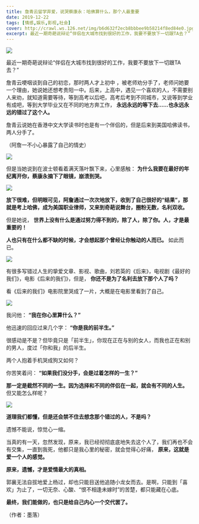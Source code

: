 ```yaml
---
title: 詹青云留学弃爱，说哭蔡康永：哈佛算什么，那个人最重要
date: 2019-12-22
tags: [情感,娱乐,影视,社会]
cover: http://crawl.ws.126.net/img/b6d632f2ecb8bbbee9b58214f8ed84e0.jpg
excerpt: 最近一期奇葩说辩论“伴侣在大城市找到很好的工作，我要不要放下一切跟TA去？”  詹青云哽咽
---
```

![](http://crawl.ws.126.net/img/b6d632f2ecb8bbbee9b58214f8ed84e0.jpg)  

最近一期奇葩说辩论“伴侣在大城市找到很好的工作，我要不要放下一切跟TA去？”  

詹青云哽咽谈到自己的初恋，那时两人才上初中
，被老师劝分手了，老师问她要一个理由，她说她还想考贵阳一中。后来，上高中，遇见一个喜欢的人，不需要别人来劝，就知道需要等待，等到高考以后吧，高考后考到不同城市，又说等到学业有成吧，等到大学毕业又在不同的地方奔工作，
**永远永远的等下去……也永远永远的错过了这个人。**

詹青云说她在香港中文大学读书时也是有一个伴侣的，但是后来到美国哈佛读书，两人分手了。

（阿詹一不小心暴露了自己的情史）

![](http://crawl.ws.126.net/img/a47d6fe1903c63a6d4c32cc0ddfb97e2.jpg)  

但是当她说到在波士顿看着满天落叶飘下来，心里感触： **为什么我要在最好的年纪离开你，蔡康永摘下了眼镜，崩溃到哭。**

![](http://crawl.ws.126.net/img/e33e029cf3cd8baeabc32f9adecf0038.jpg)  

**放下很难，但明眼可见，阿詹通过一次次地放下，收到了自己很好的“结果”，那就是考上哈佛，成为美国职业律师，又来到奇葩说舞台，圈粉无数，名利双收。**

但是她说， **世界上没有什么是通过努力得不到的，除了人，除了你。人，才是最重要的！**

**人也只有在什么都不缺的时候，才会想起那个曾经让你触动的人而已。** 如此而已。

![](http://crawl.ws.126.net/img/fb16ade0076735928cef82f54596758a.jpg)  

有很多写错过人生的挚爱文章、影视、歌曲，刘若英的《后来》，电视剧《最好的我们》，电影《后来的我们》，但是， **你还不是为了名利去放下那个人了吗？**

看《后来的我们》电影院里哭成了一片，大概是在电影里看到了自己。

![](http://crawl.ws.126.net/img/88f651eba633dbab068bb25c2cd011fd.jpg)  

我问他： **“我在你心里算什么？”**

他迅速的回应过来几个字： **“你是我的前半生。”**

很感动是不是？但毕竟只是「前半生」，你现在正在与别的女人，而我也正在和别的男人，度过「你和我」的后半生。

两个人抱着手机哭成狗又如何？

你苦笑着问： **“如果我们没分手，会是过着怎样的一生？”**

**那一定是截然不同的一生。因为选择和不同的伴侣在一起，就会有不同的人生。** 但又能怎么样呢？

![](http://crawl.ws.126.net/img/899447759dc3761dac52b8db1ce2cd59.jpg)  

**道理我们都懂，但是还会禁不住去想念那个错过的人，不是吗？**  

遗憾不能说，惊觉心一缩。

当真的有一天，忽然发现，原来，我已经彻彻底底地失去这个人了，我们再也不会有交集，一直到我死，他都只是我心里的秘密，就会觉得心好痛，
**原来，这就是爱一个人的感觉。**

**原来，遗憾，才是爱情最大的真相。**

郭襄无法自拔地爱上杨过，却也只能目送他追随小龙女而去。是啊，只能到「喜欢」为止了，一切无奈、心酸、“恨不相逢未嫁时”的苦楚，都只能藏在心底。

**最终，我们能做的，也只是给自己内心一个交代罢了。**

（作者：墨落）

